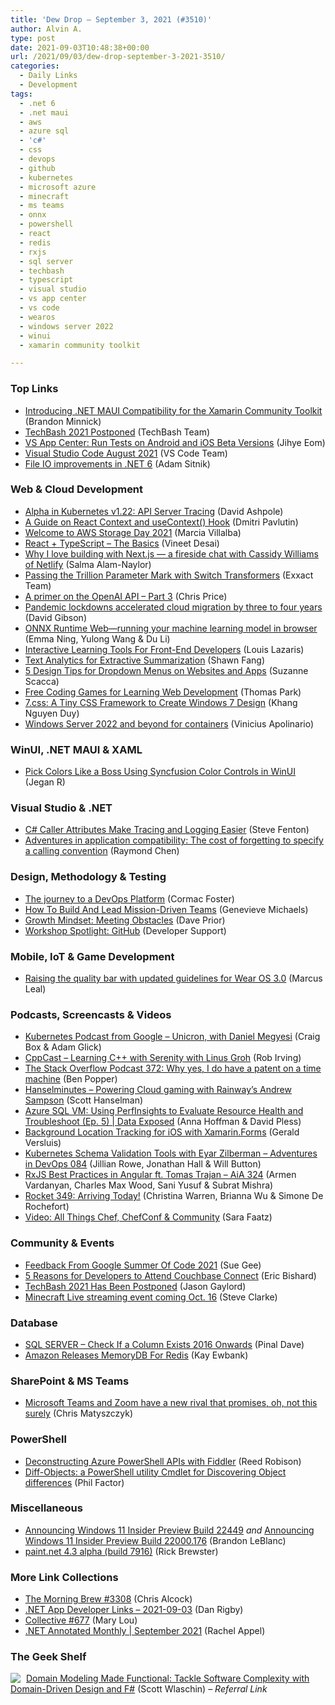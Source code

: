 ```yaml
---
title: 'Dew Drop – September 3, 2021 (#3510)'
author: Alvin A.
type: post
date: 2021-09-03T10:48:38+00:00
url: /2021/09/03/dew-drop-september-3-2021-3510/
categories:
  - Daily Links
  - Development
tags:
  - .net 6
  - .net maui
  - aws
  - azure sql
  - 'c#'
  - css
  - devops
  - github
  - kubernetes
  - microsoft azure
  - minecraft
  - ms teams
  - onnx
  - powershell
  - react
  - redis
  - rxjs
  - sql server
  - techbash
  - typescript
  - visual studio
  - vs app center
  - vs code
  - wearos
  - windows server 2022
  - winui
  - xamarin community toolkit

---
```

### <a name="top"></a>Top Links

  * <a href="https://devblogs.microsoft.com/xamarin/introducing-net-maui-compatibility-for-the-xamarin-community-toolkit/?WT.mc_id=DOP-MVP-4025064" target="_blank" rel="noopener">Introducing .NET MAUI Compatibility for the Xamarin Community Toolkit</a> (Brandon Minnick)
  * <a href="https://www.techbash.com/blog/2021/09/01/techbash-2021-postponed" target="_blank" rel="noopener">TechBash 2021 Postponed</a> (TechBash Team)
  * <a href="https://devblogs.microsoft.com/appcenter/run-tests-on-android-and-ios-beta-versions/?WT.mc_id=DOP-MVP-4025064" target="_blank" rel="noopener">VS App Center: Run Tests on Android and iOS Beta Versions</a> (Jihye Eom)
  * <a href="https://code.visualstudio.com/updates/v1_60" target="_blank" rel="noopener">Visual Studio Code August 2021</a> (VS Code Team)
  * <a href="https://devblogs.microsoft.com/dotnet/file-io-improvements-in-dotnet-6/?WT.mc_id=DOP-MVP-4025064" target="_blank" rel="noopener">File IO improvements in .NET 6</a> (Adam Sitnik)



### <a name="web"></a>Web & Cloud Development

  * <a href="https://kubernetes.io/blog/2021/09/03/api-server-tracing/" target="_blank" rel="noopener">Alpha in Kubernetes v1.22: API Server Tracing</a> (David Ashpole)
  * <a href="https://dmitripavlutin.com/react-context-and-usecontext/" target="_blank" rel="noopener">A Guide on React Context and useContext() Hook</a> (Dmitri Pavlutin)
  * <a href="https://aws.amazon.com/blogs/aws/welcome-to-aws-storage-day-2021/" target="_blank" rel="noopener">Welcome to AWS Storage Day 2021</a> (Marcia Villalba)
  * <a href="https://www.c-sharpcorner.com/article/react-typescript-the-basics2/" target="_blank" rel="noopener">React + TypeScript &#8211; The Basics</a> (Vineet Desai)
  * <a href="https://whitep4nth3r.com/blog/building-with-nextjs-cassidy-williams-netlify-fireside-chat" target="_blank" rel="noopener">Why I love building with Next.js — a fireside chat with Cassidy Williams of Netlify</a> (Salma Alam-Naylor)
  * <a href="https://www.exxactcorp.com/blog/Deep-Learning/switch-transformers-trillion-parameter-mark" target="_blank" rel="noopener">Passing the Trillion Parameter Mark with Switch Transformers</a> (Exxact Team)
  * <a href="https://blog.scottlogic.com/2021/09/02/a-primer-on-the-openai-api-3.html" target="_blank" rel="noopener">A primer on the OpenAI API &#8211; Part 3</a> (Chris Price)
  * <a href="https://stackoverflow.blog/2021/09/02/pandemic-lockdowns-accelerated-cloud-migration-by-three-to-four-years/" target="_blank" rel="noopener">Pandemic lockdowns accelerated cloud migration by three to four years</a> (David Gibson)
  * <a href="https://cloudblogs.microsoft.com/opensource/2021/09/02/onnx-runtime-web-running-your-machine-learning-model-in-browser/?WT.mc_id=DOP-MVP-4025064" target="_blank" rel="noopener">ONNX Runtime Web—running your machine learning model in browser</a> (Emma Ning, Yulong Wang & Du Li)
  * <a href="https://smashingmagazine.com/2021/09/interactive-learning-tools-front-end-developers/" target="_blank" rel="noopener">Interactive Learning Tools For Front-End Developers</a> (Louis Lazaris)
  * <a href="https://devblogs.microsoft.com/azure-sdk/extractive-summarization-preview/?WT.mc_id=DOP-MVP-4025064" target="_blank" rel="noopener">Text Analytics for Extractive Summarization</a> (Shawn Fang)
  * <a href="https://www.telerik.com/blogs/5-design-tips-dropdown-menus-websites-apps" target="_blank" rel="noopener">5 Design Tips for Dropdown Menus on Websites and Apps</a> (Suzanne Scacca)
  * <a href="https://dzone.com/articles/the-ultimate-list-of-free-coding-games-for-learnin" target="_blank" rel="noopener">Free Coding Games for Learning Web Development</a> (Thomas Park)
  * <a href="https://github.com/khang-nd/7.css" target="_blank" rel="noopener">7.css: A Tiny CSS Framework to Create Windows 7 Design</a> (Khang Nguyen Duy)
  * <a href="https://techcommunity.microsoft.com/t5/containers/windows-server-2022-and-beyond-for-containers/ba-p/2712487?WT.mc_id=DOP-MVP-4025064" target="_blank" rel="noopener">Windows Server 2022 and beyond for containers</a> (Vinicius Apolinario)



### <a name="silverlight"></a>WinUI, .NET MAUI & XAML

  * <a href="https://www.syncfusion.com/blogs/post/pick-colors-like-a-boss-using-syncfusion-color-controls-in-winui.aspx" target="_blank" rel="noopener">Pick Colors Like a Boss Using Syncfusion Color Controls in WinUI</a> (Jegan R)



### <a name="dotnet"></a>Visual Studio & .NET

  * <a href="https://www.stevefenton.co.uk/2021/09/c-caller-attributes-make-tracing-and-logging-easier/" target="_blank" rel="noopener">C# Caller Attributes Make Tracing and Logging Easier</a> (Steve Fenton)
  * <a href="https://devblogs.microsoft.com/oldnewthing/20210902-00/?p=105639" target="_blank" rel="noopener">Adventures in application compatibility: The cost of forgetting to specify a calling convention</a> (Raymond Chen)



### <a name="design"></a>Design, Methodology & Testing

  * <a href="https://about.gitlab.com/blog/2021/09/02/the-journey-to-a-devops-platform/" target="_blank" rel="noopener">The journey to a DevOps Platform</a> (Cormac Foster)
  * <a href="https://blog.trello.com/how-to-build-and-lead-mission-driven-teams" target="_blank" rel="noopener">How To Build And Lead Mission-Driven Teams</a> (Genevieve Michaels)
  * <a href="http://feedproxy.google.com/~r/LeadingAgile/~3/WkVtYlDbeHQ/" target="_blank" rel="noopener">Growth Mindset: Meeting Obstacles</a> (Dave Prior)
  * <a href="https://devblogs.microsoft.com/premier-developer/workshop-spotlight-github/?WT.mc_id=DOP-MVP-4025064" target="_blank" rel="noopener">Workshop Spotlight: GitHub</a> (Developer Support)



### <a name="mobile"></a>Mobile, IoT & Game Development

  * <a href="http://feedproxy.google.com/~r/blogspot/hsDu/~3/t3F290A2ubM/httpsandroid-developers.googleblog.com202109raising-quality-bar-with-wear-os-30.html" target="_blank" rel="noopener">Raising the quality bar with updated guidelines for Wear OS 3.0</a> (Marcus Leal)



### <a name="podcasts"></a>Podcasts, Screencasts & Videos

  * <a href="https://kubernetespodcast.com/episode/161-unicron/" target="_blank" rel="noopener">Kubernetes Podcast from Google &#8211; Unicron, with Daniel Megyesi</a> (Craig Box & Adam Glick)
  * <a href="https://cppcast.libsyn.com/learning-c-with-serenity-with-linus-groh" target="_blank" rel="noopener">CppCast &#8211; Learning C++ with Serenity with Linus Groh</a> (Rob Irving)
  * <a href="https://stackoverflow.blog/2021/09/03/podcast-372-why-yes-i-do-have-a-patent-on-a-time-machine/" target="_blank" rel="noopener">The Stack Overflow Podcast 372: Why yes, I do have a patent on a time machine</a> (Ben Popper)
  * <a href="https://www.hanselminutes.com" target="_blank" rel="noopener">Hanselminutes &#8211; Powering Cloud gaming with Rainway&#8217;s Andrew Sampson</a> (Scott Hanselman)
  * <a href="https://channel9.msdn.com/Shows/Data-Exposed/Azure-SQL-VM-Using-PerfInsights-to-Evaluate-Resource-Health-and-Troubleshoot-Ep-5?WT.mc_id=DOP-MVP-4025064" target="_blank" rel="noopener">Azure SQL VM: Using PerfInsights to Evaluate Resource Health and Troubleshoot (Ep. 5) | Data Exposed</a> (Anna Hoffman & David Pless)
  * <a href="https://www.youtube.com/watch?v=e9YIXj9Uh9I" target="_blank" rel="noopener">Background Location Tracking for iOS with Xamarin.Forms</a> (Gerald Versluis)
  * <a href="https://devchat.tv/adventures-in-devops/kubernetes-schema-validation-tools-with-eyar-zilberman-devops-084/" target="_blank" rel="noopener">Kubernetes Schema Validation Tools with Eyar Zilberman &#8211; Adventures in DevOps 084</a> (Jillian Rowe, Jonathan Hall & Will Button)
  * <a href="https://devchat.tv/adv-in-angular/rxjs-best-practices-in-angular-ft-tomas-trajan-aia-324/" target="_blank" rel="noopener">RxJS Best Practices in Angular ft. Tomas Trajan &#8211; AiA 324</a> (Armen Vardanyan, Charles Max Wood, Sani Yusuf & Subrat Mishra)
  * <a href="http://relay.fm/rocket/349" target="_blank" rel="noopener">Rocket 349: Arriving Today!</a> (Christina Warren, Brianna Wu & Simone De Rochefort)
  * <a href="https://www.telerik.com/blogs/video-all-things-chef-chefconf-community" target="_blank" rel="noopener">Video: All Things Chef, ChefConf & Community</a> (Sara Faatz)



### <a name="events"></a>Community & Events

  * <a href="http://www.i-programmer.info/news/136-open-source/14837-feedback-from-google-summer-of-code-2021.html" target="_blank" rel="noopener">Feedback From Google Summer Of Code 2021</a> (Sue Gee)
  * <a href="https://blog.couchbase.com/5-reasons-for-developers-to-attend-couchbase-connect/" target="_blank" rel="noopener">5 Reasons for Developers to Attend Couchbase Connect</a> (Eric Bishard)
  * <a href="https://www.jasongaylord.com/blog/2021/09/02/techbash-2021-postponed" target="_blank" rel="noopener">TechBash 2021 Has Been Postponed</a> (Jason Gaylord)
  * <a href="https://blogs.windows.com/windowsexperience/2021/09/02/minecraft-live-streaming-event-coming-oct-16/?WT.mc_id=WD-MVP-4025064" target="_blank" rel="noopener">Minecraft Live streaming event coming Oct. 16</a> (Steve Clarke)



### <a name="sql"></a>Database

  * <a href="https://blog.sqlauthority.com/2021/09/03/sql-server-check-if-a-column-exists-2016-onwards/?utm_source=rss&utm_medium=rss&utm_campaign=sql-server-check-if-a-column-exists-2016-onwards" target="_blank" rel="noopener">SQL SERVER – Check If a Column Exists 2016 Onwards</a> (Pinal Dave)
  * <a href="http://www.i-programmer.info/news/84-database/14839-amazon-releases-memorydb-for-redis.html" target="_blank" rel="noopener">Amazon Releases MemoryDB For Redis</a> (Kay Ewbank)



### <a name="sp"></a>SharePoint & MS Teams

  * <a href="https://www.zdnet.com/article/microsoft-teams-and-zoom-have-a-new-rival-that-promises-oh-not-this-surely/#ftag=RSSbaffb68" target="_blank" rel="noopener">Microsoft Teams and Zoom have a new rival that promises, oh, not this surely</a> (Chris Matyszczyk)



### <a name="ps"></a>PowerShell

  * <a href="https://devblogs.microsoft.com/premier-developer/deconstructing-azure-powershell-apis-with-fiddler/?WT.mc_id=DOP-MVP-4025064" target="_blank" rel="noopener">Deconstructing Azure PowerShell APIs with Fiddler</a> (Reed Robison)
  * <a href="https://www.red-gate.com/simple-talk/blogs/diff-objects-a-powershell-utility-cmdlet-for-discovering-object-differences/" target="_blank" rel="noopener">Diff-Objects: a PowerShell utility Cmdlet for Discovering Object differences</a> (Phil Factor)



### <a name="misc"></a>Miscellaneous

  * <a href="https://blogs.windows.com/windows-insider/2021/09/02/announcing-windows-11-insider-preview-build-22449/?WT.mc_id=WD-MVP-4025064" target="_blank" rel="noopener">Announcing Windows 11 Insider Preview Build 22449</a> _and_ <a href="https://blogs.windows.com/windows-insider/2021/09/02/announcing-windows-11-insider-preview-build-22000-176/?WT.mc_id=WD-MVP-4025064" target="_blank" rel="noopener">Announcing Windows 11 Insider Preview Build 22000.176</a> (Brandon LeBlanc)
  * <a href="https://blog.getpaint.net/2021/09/02/paint-net-4-3-alpha-build-7916/" target="_blank" rel="noopener">paint.net 4.3 alpha (build 7916)</a> (Rick Brewster)



### <a name="links"></a>More Link Collections

  * <a href="http://feedproxy.google.com/~r/ReflectivePerspective/~3/34QKrqoI3Co/" target="_blank" rel="noopener">The Morning Brew #3308</a> (Chris Alcock)
  * <a href="https://links.danrigby.com/2021/09/app-developer-links-2021-09-03/" target="_blank" rel="noopener">.NET App Developer Links &#8211; 2021-09-03</a> (Dan Rigby)
  * <a href="http://feedproxy.google.com/~r/tympanus/~3/QMhDPp8RW18/" target="_blank" rel="noopener">Collective #677</a> (Mary Lou)
  * <a href="https://blog.jetbrains.com/dotnet/2021/09/02/net-annotated-monthly-september-2021/" target="_blank" rel="noopener">.NET Annotated Monthly | September 2021</a> (Rachel Appel)



### <a name="shelf"></a>The Geek Shelf

<a href="https://www.amazon.com/dp/1680502549/?tag=amavin-20" target="_blank" rel="noopener"><img decoding="async" align="left" style="margin: 0px 5px 0px 0px; border: 0px currentcolor; border-image: none; float: left; display: inline; background-image: none;" src="https://m.media-amazon.com/images/I/511O5zAOJiL._SS135_.jpg" border="0" /></a>&nbsp;<a href="https://www.amazon.com/dp/1680502549/?tag=amavin-20" target="_blank" rel="noopener">Domain Modeling Made Functional: Tackle Software Complexity with Domain-Driven Design and F#</a> (Scott Wlaschin) _&#8211; Referral Link_